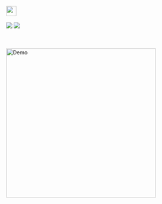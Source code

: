 <a href="https://github.com/Kushal997-das/Projects/tree/main/Python/Basic%20Projects/Check%20your%20internet%20conncetion"><img height="27" src="https://img.shields.io/badge/Capture Image-blue.svg?&style=for-the-badge&logo=kushaldas&logoColor=blue" /> </a> <br>  <br>
![](https://img.shields.io/badge/Programming_Language-Python-yellow.svg)
![](https://img.shields.io/badge/Main_Tool_Used-cv2-orange.svg) <br><br><br><br>
<img align='center' alt='Demo' width='400px' src="https://github.com/Kushal997-das/Projects/blob/main/Python/Basic%20Projects/Check%20your%20internet%20conncetion/documents/demo1.gif"/> <br> <br>

